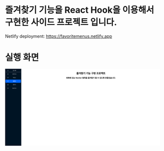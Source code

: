 # 즐겨찾기 기능을 React Hook을 이용해서 구현한 사이드 프로젝트 입니다.

Netlify deployment: https://favoritemenus.netlify.app

# 실행 화면

<img src="starpoint.png">
